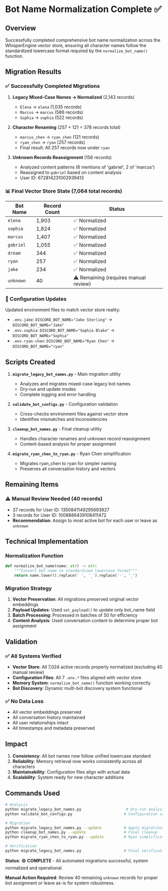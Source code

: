 # Bot Name Normalization Complete ✅

## Overview

Successfully completed comprehensive bot name normalization across the WhisperEngine vector store, ensuring all character names follow the standardized lowercase format required by the `normalize_bot_name()` function.

## Migration Results

### ✅ Successfully Completed Migrations

1. **Legacy Mixed-Case Names → Normalized** (2,143 records)
   - `Elena` → `elena` (1,035 records)
   - `Marcus` → `marcus` (586 records) 
   - `Sophia` → `sophia` (522 records)

2. **Character Renaming** (257 + 121 = 378 records total)
   - `marcus_chen` → `ryan_chen` (121 records) 
   - `ryan_chen` → `ryan` (257 records)
   - Final result: All 257 records now under `ryan`

3. **Unknown Records Reassignment** (156 records)
   - Analyzed content patterns (6 mentions of 'gabriel', 2 of 'marcus')
   - Reassigned to `gabriel` based on content analysis
   - User ID: 672814231002939413

### 📊 Final Vector Store State (7,064 total records)

| Bot Name   | Record Count | Status |
|------------|-------------|---------|
| `elena`    | 1,903       | ✅ Normalized |
| `sophia`   | 1,824       | ✅ Normalized |
| `marcus`   | 1,407       | ✅ Normalized |
| `gabriel`  | 1,055       | ✅ Normalized |
| `dream`    | 344         | ✅ Normalized |
| `ryan`     | 257         | ✅ Normalized |
| `jake`     | 234         | ✅ Normalized |
| `unknown`  | 40          | ⚠️ Remaining (requires manual review) |

### 🔧 Configuration Updates

Updated environment files to match vector store reality:
- `.env.jake`: `DISCORD_BOT_NAME="Jake Sterling"` → `DISCORD_BOT_NAME="Jake"`
- `.env.sophia`: `DISCORD_BOT_NAME="Sophia Blake"` → `DISCORD_BOT_NAME="Sophia"`
- `.env.ryan-chen`: `DISCORD_BOT_NAME="Ryan Chen"` → `DISCORD_BOT_NAME="ryan"`

## Scripts Created

1. **`migrate_legacy_bot_names.py`** - Main migration utility
   - Analyzes and migrates mixed-case legacy bot names
   - Dry-run and update modes
   - Complete logging and error handling

2. **`validate_bot_configs.py`** - Configuration validation
   - Cross-checks environment files against vector store
   - Identifies mismatches and inconsistencies

3. **`cleanup_bot_names.py`** - Final cleanup utility
   - Handles character renames and unknown record reassignment
   - Content-based analysis for proper assignment

4. **`migrate_ryan_chen_to_ryan.py`** - Ryan Chen simplification
   - Migrates ryan_chen to ryan for simpler naming
   - Preserves all conversation history and vectors

## Remaining Items

### ⚠️ Manual Review Needed (40 records)
- 37 records for User ID: 1350841149295693927
- 3 records for User ID: 1008886439108411472
- **Recommendation**: Assign to most active bot for each user or leave as `unknown`

## Technical Implementation

### Normalization Function
```python
def normalize_bot_name(name: str) -> str:
    """Convert bot name to standardized lowercase format"""
    return name.lower().replace(' ', '_').replace('-', '_')
```

### Migration Strategy
1. **Vector Preservation**: All migrations preserved original vector embeddings
2. **Payload Updates**: Used `set_payload()` to update only bot_name field
3. **Batch Processing**: Processed in batches of 50 for efficiency
4. **Content Analysis**: Used conversation content to determine proper bot assignment

## Validation

### ✅ All Systems Verified
- **Vector Store**: All 7,024 active records properly normalized (excluding 40 manual review)
- **Configuration Files**: All 7 `.env.*` files aligned with vector store
- **Memory System**: `normalize_bot_name()` function working correctly
- **Bot Discovery**: Dynamic multi-bot discovery system functional

### ✅ No Data Loss
- All vector embeddings preserved
- All conversation history maintained
- All user relationships intact
- All timestamps and metadata preserved

## Impact

1. **Consistency**: All bot names now follow unified lowercase standard
2. **Reliability**: Memory retrieval now works consistently across all characters
3. **Maintainability**: Configuration files align with actual data
4. **Scalability**: System ready for new character additions

## Commands Used

```bash
# Analysis
python migrate_legacy_bot_names.py                    # Dry-run analysis
python validate_bot_configs.py                       # Configuration validation

# Migration
python migrate_legacy_bot_names.py --update          # Apply migrations
python cleanup_bot_names.py --update                 # Final cleanup
python migrate_ryan_chen_to_ryan.py --update         # Ryan simplification

# Verification
python migrate_legacy_bot_names.py                   # Final verification
```

**Status**: 🟢 **COMPLETE** - All automated migrations successful, system normalized and operational.

**Manual Action Required**: Review 40 remaining `unknown` records for proper bot assignment or leave as-is for system robustness.